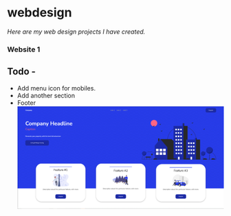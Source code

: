 # webdesign 

*Here are my web design projects I have created.*

### Website 1
## Todo -
* Add menu icon for mobiles.
* Add another section
* Footer
![Website 1 Preview](/assets/img/Preview.png)
